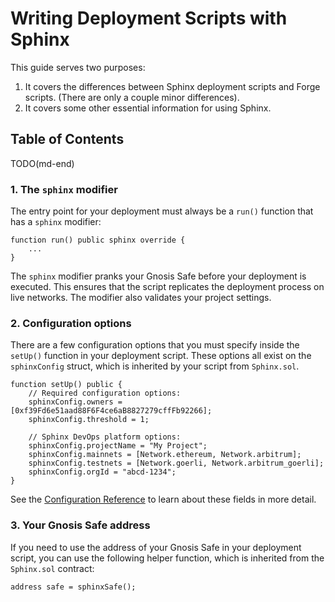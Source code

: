 # Writing Deployment Scripts with Sphinx

This guide serves two purposes:

1. It covers the differences between Sphinx deployment scripts and Forge scripts. (There are only a couple minor differences).
2. It covers some other essential information for using Sphinx.

## Table of Contents

TODO(md-end)

### 1. The `sphinx` modifier

The entry point for your deployment must always be a `run()` function that has a `sphinx` modifier:

```sol
function run() public sphinx override {
    ...
}
```

The `sphinx` modifier pranks your Gnosis Safe before your deployment is executed. This ensures that the script replicates the deployment process on live networks. The modifier also validates your project settings.

### 2. Configuration options

There are a few configuration options that you must specify inside the `setUp()` function in your deployment script. These options all exist on the `sphinxConfig` struct, which is inherited by your script from `Sphinx.sol`.

```sol
function setUp() public {
    // Required configuration options:
    sphinxConfig.owners = [0xf39Fd6e51aad88F6F4ce6aB8827279cffFb92266];
    sphinxConfig.threshold = 1;

    // Sphinx DevOps platform options:
    sphinxConfig.projectName = "My Project";
    sphinxConfig.mainnets = [Network.ethereum, Network.arbitrum];
    sphinxConfig.testnets = [Network.goerli, Network.arbitrum_goerli];
    sphinxConfig.orgId = "abcd-1234";
}
```

See the [Configuration Reference](https://github.com/sphinx-labs/sphinx/blob/main/docs/configuration-options.md) to learn about these fields in more detail.

### 3. Your Gnosis Safe address

If you need to use the address of your Gnosis Safe in your deployment script, you can use the following helper function, which is inherited from the `Sphinx.sol` contract:

```sol
address safe = sphinxSafe();
```

